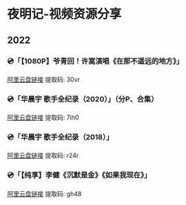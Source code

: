 # 夜明记-视频资源分享

## 2022

### 💿「【1080P】爷青回！许嵩演唱《在那不遥远的地方》」

[阿里云盘链接](https://www.aliyundrive.com/s/42W2cgyPjdD) 提取码: 30vr

### 💿「华晨宇 歌手全纪录（2020）」（分P、合集）

[阿里云盘链接](https://www.aliyundrive.com/s/M9JNXdQyVxd) 提取码: 7ih0

### 💿「华晨宇 歌手全纪录（2018）」

[阿里云盘链接](https://www.aliyundrive.com/s/gbH8uAz4pj5) 提取码: r24r

### 💿「【纯享】李健《沉默是金》《如果我现在》」

[阿里云盘链接](https://www.aliyundrive.com/s/xHZZYJkMW1A) 提取码: gh48
